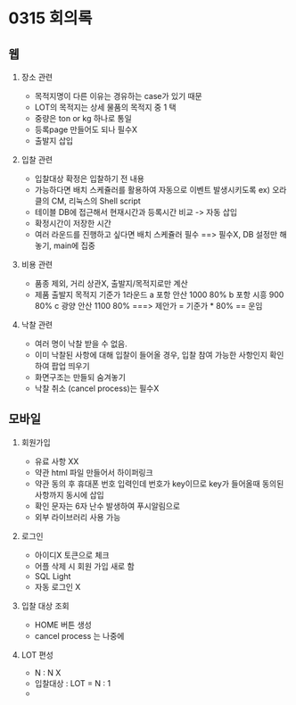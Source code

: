 # 0315 회의록

## 웹
1. 장소 관련
    - 목적지명이 다른 이유는 경유하는 case가 있기 때문
    - LOT의 목적지는 상세 물품의 목적지 중 1 택
    - 중량은 ton or kg 하나로 통일
    - 등록page 만들어도 되나 필수X
    - 출발지 삽입

2. 입찰 관련
    - 입찰대상 확정은 입찰하기 전 내용
    - 가능하다면 배치 스케쥴러를 활용하여 자동으로 이벤트 발생시키도록
        ex) 오라클의 CM, 리눅스의 Shell script
    - 테이블 DB에 접근해서 현재시간과 등록시간 비교 -> 자동 삽입
    - 확정시간이 저장한 시간
    - 여러 라운드를 진행하고 싶다면 배치 스케쥴러 필수 
    ==> 필수X, DB 설정만 해놓기, main에 집중

3. 비용 관련
    - 품종 제외, 거리 상관X, 출발지/목적지로만 계산
    - 제품  출발지  목적지   기준가   1라운드
       a    포항     안산    1000      80%
       b    포항     시흥     900      80%
       c    광양     안산    1100      80%
       ===> 제안가 = 기준가 * 80% == 운임 

4. 낙찰 관련
    - 여러 명이 낙찰 받을 수 없음.
    - 이미 낙찰된 사항에 대해 입찰이 들어올 경우, 입찰 참여 가능한 사항인지 확인하여 팝업 띄우기
    - 화면구조는 만들되 숨겨놓기
    - 낙찰 취소 (cancel process)는 필수X 

## 모바일

1. 회원가입
    - 유료 사항 XX
    - 약관 html 파일 만들어서 하이퍼링크
    - 약관 동의 후 휴대폰 번호 입력인데 번호가 key이므로 key가 들어올때 동의된 사항까지 동시에 삽입
    - 확인 문자는 6자 난수 발생하여 푸시알림으로 
    - 외부 라이브러리 사용 가능

2. 로그인
    - 아이디X 토큰으로 체크
    - 어플 삭제 시 회원 가입 새로 함
    - SQL Light
    - 자동 로그인 X

3. 입찰 대상 조회
    - HOME 버튼 생성
    - cancel process 는 나중에

4. LOT 편성
    - N : N X
    - 입찰대상 : LOT = N : 1
    - 